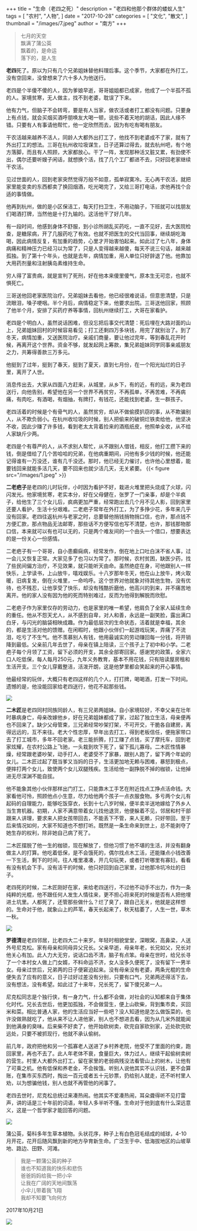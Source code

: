 +++
title = "生命（老四之死）"
description = "老四和他那个群体的蝼蚁人生"
tags = [
    "农村",
    "人物",
]
date = "2017-10-28"
categories = [
    "文化",
    "散文",
]
thumbnail = "/images/7.jpeg"
author = "南方"
+++


>   七月的天空</br>
   飘满了蒲公英</br>
   飘着的，是命运</br>
   落下的，是人生

<!--more-->

**老四**死了。原以为只有几个兄弟姐妹替他料理后事。这个季节，大家都在外打工，没有空回来，没曾想来了六十多人为他送行。

老四是个半傻不傻的人，因为爹娘早逝，哥哥姐姐都已成家，他成了一个半孤不孤的人。家境贫寒，无人做主，找不到老婆，耽误了下来。

他有力气，但脑子不会转弯，要是有人当家，做农活或者打工都没有问题。只要身上有点钱，就会买烟买酒呼朋唤友大喝一顿，说些不着天地的胡话，因此人缘不错。只要有人有事请他帮忙，他一定欣然而去，因为有吃有喝有朋友。

干农活越来越养不活人，同龄人大都外出打工了，他找不到老婆成不了家，就有了外出打工的想法。三哥在杭州收垃圾谋生，日子还算过得去，就去杭州吧，有个地方落脚，而且有人照顾，大家都放心。干了一阵，发现那种活又脏又累，有劲使不出，偶尔还要听嫂子闲话，就想换个活，找了几个工厂都进不去，只好回老家继续干农活。

见过世面的人，回到老家突然觉得万般不如意，孤单寂寞冷。无心再干农活，就把家里能变卖的东西都卖了换回烟酒，吃光喝完了，又给三哥打电话，求他再找个合适的事情做。

他再到杭州，做的是小区保洁工，每天打扫卫生，不用动脑子，下班就可以找朋友们喝酒打牌，当然他是十打九输的。这活他干了好几年。

有一段时间，他感到身体不舒服，到小诊所胡乱买药吃，一直不见好，去大医院检查，是糖尿病，开了几服药吃了有效。也就不把医生的交代当回事，继续胡吃海喝，因此病情反复，有加重的趋势，心里才开始害怕起来。如此过了七八年，身体病痛和精神压力已经习以为常了，只是人变得越来越傻，每天不说三句话，越来越孤独。到了第十个年头，也就是去年，病情加重，用人单位只好辞退了他。他靠加大用药剂量和注射胰岛素维持生命。

穷人得了富贵病，就是宣判了死刑，好在他本来傻里傻气，原本生无可恋，也就不惧死亡。

三哥送他回老家医院治疗。兄弟姐妹去看他，他已经很难说话，但意思清楚，只是流眼泪，嗓子哽咽。半个月后，病情稳定下来，他要求出院。三哥送他回家，照顾了他半个月，安排了买药疗养等事情，回杭州继续打工，大哥在家看护。

老四是个明白人，虽然说话困难，但没忘把后事交代清楚：死后埋在大路对面的山上，兄弟姐妹回村的时候容易看见；打工还剩四万多块钱，用完了就别治了。到了冬天，病情加重，又送医院治疗。亲戚们商量，要让他过完年，等到春乱花开时候，再离开这个世界。资金不够，就发起网上筹款，集兄弟姐妹同学同事亲戚朋友之力，共筹得善款三万多元。

他挺到了过年，挺到了春天，挺到了夏天，直到七月份，在一个阳光灿烂的日子里，离开了人世。

消息传出去，大家从四面八方赶来，从城里，从乡下，有的近，有的远，来为老四送行，向他告别，希望他在另一个世界不再贫穷，不再孤单，不再苦难，不再病痛，有肉吃，有酒喝，有烟抽，有牌打，有钱花，还能找到老婆，生一群孩子。

老四活着的时候是个有骨气的人，虽然贫穷，却从不做偷摸扒窃的事，从不欺骗别人，从不欺负弱小。在杭州收垃圾的时候，别人把偷来的破铜烂铁卖给他，他坚决不收，因此少赚了许多钱，看到老太太背着捡来的酒瓶纸皮，他照单全收，从不给人家缺斤少两。

老四是个有尊严的人，从不求别人帮忙，从不跟别人借钱，相反，他打工攒下来的钱，倒是借给了几个苦哈哈的兄弟，在他病重期间，问他有多少钱的时候，他还能记得谁有一万没还，谁有几千没还。那时，他已经无力催讨，也许他心里想着，能要钱回来就能多活几天，要不回来也就少活几天，无关紧要。
{{< figure src="/images/1.jpeg" >}}

**二老疤子**是老四的儿时玩伴，小时因为看护不好，栽进火堆里把头烧成了火球，闪闪发光。他家境贫寒，老实本分，好在父母健在，张罗了一门亲事，却是个半疯子，给他生了三个女儿后，疯病更加严重，经常跑出去几个月不见人影，回到家里还要人看护，生活十分艰难。二老疤子常年在外打工，为了多挣少花，多年来几乎没有回家。老四往返杭州与老家之时，总要替他捎钱捎物捎口信，也许，那点钱不方便汇款，那点物品无法邮寄，那些话不方便写信也写不清楚，也许，那钱那物那口信，本来就可以有也可以无的，只是两个难友间的一个由头一个借口，想要表达的是一份关心一份感情。

二老疤子有一个哥哥，自小患癫痫病，经常发作，倒在地上口吐白沫不省人事，过一会儿又恢复正常。大家见多了也习以为常了。那时候，农村贫困，缺医少药，找了些民间偏方治疗，不见效果，就只能听天由命。虽然绝症在身，可他跟别人一样快乐，上学读书，上山放牛，嘻戏娱乐。十八岁那年冬天，他在山上放牛，烤火取暖，旧病复发，倒在火堆里，一命呜呼。这个世界对他就象对待其他生物，没有优待，也不残忍，让他享受了快乐，却没有残酷折磨他，他高兴的到来，并不痛苦地离开。他的家人没有因为他的死而特别难过，反而为他得到解脱而欣慰。

二老疤子作为家里仅存的劳动力，也是家里的唯一希望，他肩负了全家人延续生命的重任。他从不怨天尤人，从不感到自卑，对人和善，永远是一副笑脸，露出满口白牙，与闪光的脑袋相映成趣。作为最低层次的生命状态，活着就是幸福，其余的，都是生活对他的馈赠。在闲暇时，他跟小伙伴们一起游戏玩笑，弄痛了不流泪，吃亏了不生气。他不羡慕别人有钱，他用最诚实的劳动赚回每一分钱，将开销降到最低。父亲前几年去世了，母亲在镇上陪读，三个孩子上了初中和小学。二老疤子每个月领了工资，留下必须的开支，其余全部寄回家。感谢党的政策，全家六口人吃低保，每人每月250元，九年义务教育，基本不用花钱，只有陪读屋房租和生活开支。三个女儿穿戴整洁，活泼开朗，这是他梦里都会笑起来的开心事情。

他最经常的玩伴，大概只有老四这样的几个人，打打牌，喝喝酒，打发一下时间。遗憾的是，他没能回家给老四送行，他花不起那些钱。

![](/images/6.jpeg)

**二木匠**是老四同村同族同龄人，有三兄弟两姐妹。自小家境较好，不幸父亲在壮年时暴病身亡，母亲改嫁他乡，好在兄弟姐妹都成了家，过起了独立生活，母亲便再也不回来了。缺少父母管束，三兄弟经常吵架打架，不可开交，干脆各自建房，离得远远的，互不来往。老大个性忠厚，早年出去打工，得到老板信任，便拖家带口去了打工城市，多年不回老家。老三能折腾，打工赚了点钱，买了摩托车，回到老家炫耀，在农村公路上飞驰，一头栽到坎下死了，留下孤儿寡母。二木匠性情暴燥，经常跟老婆吵架，动手打人，老婆受不了家暴，跟别人跑了，留下两个年幼的女儿。二木匠过起了既当爹又当妈的日子，生活更加地无赖与困难，暴怒到极点，便摔打两个女儿，致使两个女儿双腿残疾。生活给他一副挣脱不掉的枷锁，让他掉进无尽深渊不能自拔。

他不能象其他小伙伴那样出门打工，只能靠木工手艺在附近找点工挣点活命钱。大家看他可怜，照顾他点小生意，尽力给他两个孩子一点衣服食物。多亏两个女儿有起码的自理能力，能够吃饭穿衣，长到十七八岁时候，便半卖半送地嫁给了外乡人当生育机器。初期，人家不满意带着女儿找他退货，他便躲着不见，邻居和村干部跟来人讲理，要求来人把女孩带回去，不能丢下不管，来人无赖，只好带回，至于后来情况如何，大家不知道也不想打听。既然是一条生命来到世上，总不能剥夺了她生存的权利，除非她自己病了死了。

二木匠摆脱了他一生的枷锁，现在解放了，但他习惯了他不堪的生活，并没有翻身做主人的打算。他吃着低保，是不会饿死的，偶尔找点木工活，还能赚点小钱改善一下生活，剩下的时间，往人堆里凑凑，开几句玩笑，或者打听哪里有寡妇，看看有没有机会下手。没有活干的时候，他只好回到自己家里，过他那冷坑冷灶的日子。

老四死的时候，二木匠刚好在家，来给老四送行，不过他不动手不出力，作为一条纯粹的光棍，他不跟任何人发生人情往来，更不担心将来死的时候是否有人把他埋进土坑里。人都死了，还管那些做什么？烂了臭了，跟自己无关，他就是这样想的。生命对于他，就象山上的芦苇，春天长起来了，秋天枯萎了，人生一世，草木一秋。

![](/images/3.jpeg)

**罗德清**是老四邻居，比老四大二十来岁。年轻时相貌堂堂，深眼窝，高鼻梁，人送外号尼克松。家有母亲和同母异父兄长。父亲早逝，母亲年老，长兄如父，兄长对他关心有加。此人力大无穷，说话口齿不清，脑子有点笨。母亲在世时，给兄长寻了一个本村女人做上门女婿，不料命运不济，女人没多久便死了，没有留下一男半女。母亲过世后，兄弟两的日子便窘迫起来。没有母亲没有老婆，两条光棍的生命便失去了应有的意义，日子过好过差没有分别，只要有口气，兄弟两还得活下去，没有想法，没有希望。如此过了十来年，兄长死了，留下傻兄弟一人。

尼克松同志是个独行侠，有一身力气，什么都不会做，对社会的认知都来自于集体化时代。兄长去世后，他更加孤独，不会做营生，便上山砍柴，背到集市卖，买回米和菜。相比普通人家，他的生活应当好一些吧？没人知道他是怎么做饭菜的，也许没做熟就吃了，他从来不让人进他家，别人也不想进去看，因为从几米外就能闻到他满身的臭味。后来柴不好卖了，他开始砍树卖，砍完自家砍别家，近处砍完砍远处，只要不被抓现行，他就不承认偷树。

前几年，政府把他和另一个孤寡老人送进了乡村养老院，他受不了里面的约束，跑回家里，再也不去了。此人年老体不衰，食量巨大，体力过人，继续干起偷树卖树的营生。村里人大都外出打工，留在家里的老弱病残没法看管山上的树木，让他有了可乘之机。他有低保和养老金，不会挨饿。听别人说他其实不认识钱，更不会算账，在集市买东西时，掏出一百元或者五十元钞票，扔给别人就走，还不听村里人劝，以为想骗他钱，别人也就不再管他的闲事了。

老四去世时，尼克松总统过来凑热闹。他其实不爱凑热闹，耳朵聋得听不见打雷声，讲的话是三十年前的词语，年轻人多半听不懂。生命对于他到底有什么深远意义，这是一个哲学家才能回答的问题。

![](/images/4.jpeg)

蒲公英，菊科多年生草本植物。头状花序，种子上有白色冠毛结成的绒球，4-10月开花，花开后随风飘到新的地方孕育新生命。广泛生于中、低海拔地区的山坡草地、路边、田野、河滩。


>   我是一颗蒲公英的种子</br>
谁也不知道我的快乐和悲伤</br>
爸爸妈妈给我一把小伞</br>
让我在广阔的天地间飘荡</br>
小伞儿带着我飞翔</br>
我却不知要飞向何方


2017年10月21日

![](/images/5.jpeg)